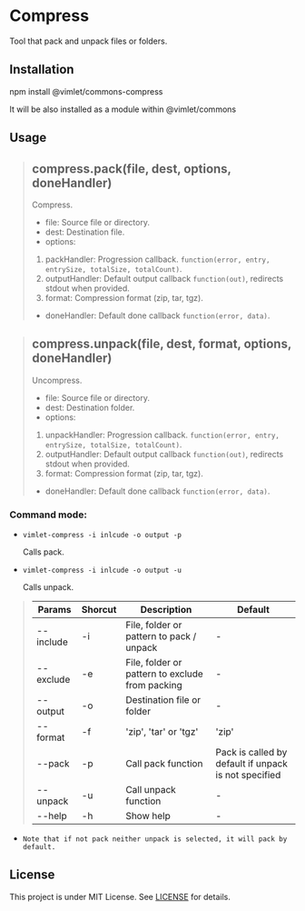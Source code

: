 # Compress

Tool that pack and unpack files or folders.

## Installation

npm install @vimlet/commons-compress

It will be also installed as a module within @vimlet/commons

## Usage

>## compress.pack(file, dest, options, doneHandler)
>
>Compress.
>
>* file: Source file or directory.
>* dest: Destination file.
>* options: 
>1. packHandler: Progression callback. `function(error, entry, entrySize, totalSize, totalCount)`.
>2. outputHandler: Default output callback `function(out)`, redirects stdout when provided.
>3. format: Compression format (zip, tar, tgz).
>* doneHandler: Default done callback `function(error, data)`.


>## compress.unpack(file, dest, format, options, doneHandler)
>
>Uncompress.
>
>* file: Source file or directory.
>* dest: Destination folder.
>* options: 
>1. unpackHandler: Progression callback. `function(error, entry, entrySize, totalSize, totalCount)`.
>2. outputHandler: Default output callback `function(out)`, redirects stdout when provided.
>3. format: Compression format (zip, tar, tgz).
>* doneHandler: Default done callback `function(error, data)`.

### Command mode:

* `vimlet-compress -i inlcude -o output -p`
    
    Calls pack.

* `vimlet-compress -i inlcude -o output -u`
    
    Calls unpack.

> |Params|Shorcut|Description|Default|
> |---|---|---|---|
> |--include|-i|File, folder or pattern to pack / unpack|-|
> |--exclude|-e|File, folder or pattern to exclude from packing|-|
> |--output|-o|Destination file or folder|-|
> |--format|-f|'zip', 'tar' or 'tgz'|'zip'|
> |--pack|-p|Call pack function|Pack is called by default if unpack is not specified|
> |--unpack|-u|Call unpack function|-|
> |--help|-h|Show help|-|
* `Note that if not pack neither unpack is selected, it will pack by default.`


## License
This project is under MIT License. See [LICENSE](https://github.com/vimlet/vimlet-commons/blob/master/LICENSE) for details.